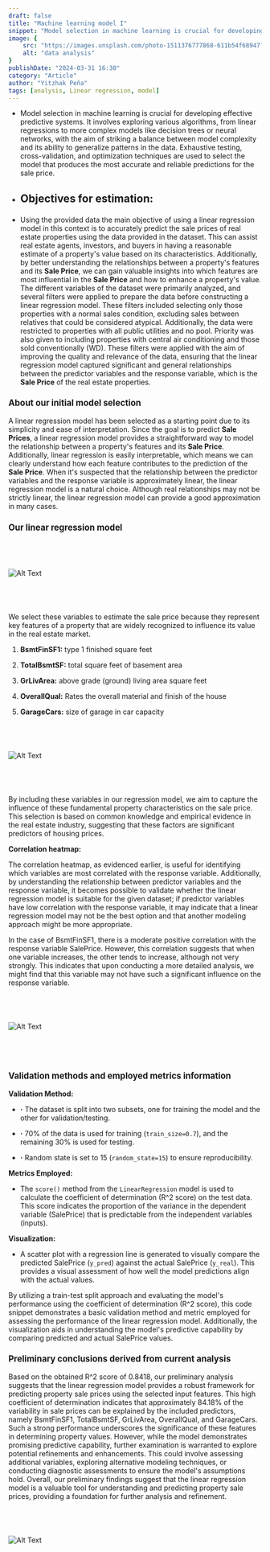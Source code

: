 ```yaml
---
draft: false
title: "Machine learning model I"
snippet: "Model selection in machine learning is crucial for developing effective predictive systems. It involves exploring various algorithms, from linear regressions to more complex models like decision trees or neural networks, with the aim of striking a balance between model complexity and its ability to generalize patterns in the data. Exhaustive testing, cross-validation, and optimization techniques are used to select the model that produces the most accurate and reliable predictions for the sale price."
image: {
    src: "https://images.unsplash.com/photo-1511376777868-611b54f68947?q=80&w=2070&auto=format&fit=crop&ixlib=rb-4.0.3&ixid=M3wxMjA3fDB8MHxwaG90by1wYWdlfHx8fGVufDB8fHx8fA%3D%3D",
    alt: "data analysis"
}
publishDate: "2024-03-31 16:30"
category: "Article"
author: "Yitzhak Peña"
tags: [analysis, Linear regression, model]
---
```


<style>
        h2 { 
          font-size: 1.5em;  
          font-weight: bold;
          margin-bottom: 1em;
        }


        h3 {
          font-size: 1.2em;
          font-weight: bold;
          margin-bottom: 1em;
        }

        p {
          margin-bottom: 1em;
        }

        li {
            margin-bottom: 1em;
        }

        img {
            margin: 4em auto;
        }
</style>

- Model selection in machine learning is crucial for developing effective predictive systems. It involves exploring various algorithms, from linear regressions to more complex models like decision trees or neural networks, with the aim of striking a balance between model complexity and its ability to generalize patterns in the data. Exhaustive testing, cross-validation, and optimization techniques are used to select the model that produces the most accurate and reliable predictions for the sale price.

- ## Objectives for estimation:

- Using the provided data the main objective of using a linear regression model in this context is to accurately predict the sale prices of real estate properties using the data provided in the dataset. This can assist real estate agents, investors, and buyers in having a reasonable estimate of a property's value based on its characteristics. Additionally, by better understanding the relationships between a property's features and its  **Sale Price**, we can gain valuable insights into which features are most influential in the  **Sale Price** and how to enhance a property's value.
The different variables of the dataset were primarily analyzed, and several filters were applied to prepare the data before constructing a linear regression model. These filters included selecting only those properties with a normal sales condition, excluding sales between relatives that could be considered atypical. Additionally, the data were restricted to properties with all public utilities and no pool. Priority was also given to including properties with central air conditioning and those sold conventionally (WD). These filters were applied with the aim of improving the quality and relevance of the data, ensuring that the linear regression model captured significant and general relationships between the predictor variables and the response variable, which is the  **Sale Price** of the real estate properties.

### About our initial model selection

A linear regression model has been selected as a starting point due to its simplicity and ease of interpretation. Since the goal is to predict  **Sale Prices**, a linear regression model provides a straightforward way to model the relationship between a property's features and its  **Sale Price**. Additionally, linear regression is easily interpretable, which means we can clearly understand how each feature contributes to the prediction of the **Sale Price**. When it's suspected that the relationship between the predictor variables and the response variable is approximately linear, the linear regression model is a natural choice. Although real relationships may not be strictly linear, the linear regression model can provide a good approximation in many cases.

### **Our linear regression model**
![Alt Text](../../assets/linear-regresion-model.png)

We select these variables to estimate the sale price because they represent key features of a property that are widely recognized to influence its value in the real estate market. 

1. **BsmtFinSF1:** type 1 finished square feet

2. **TotalBsmtSF:** total square feet of basement area

3. **GrLivArea:** above grade (ground) living area square feet

4. **OverallQual:** Rates the overall material and finish of the house

5. **GarageCars:** size of garage in car capacity


![Alt Text](../../assets/columns.png)

By including these variables in our regression model, we aim to capture the influence of these fundamental property characteristics on the sale price. This selection is based on common knowledge and empirical evidence in the real estate industry, suggesting that these factors are significant predictors of housing prices.

**Correlation heatmap:**

The correlation heatmap, as evidenced earlier, is useful for identifying which variables are most correlated with the response variable. Additionally, by understanding the relationship between predictor variables and the response variable, it becomes possible to validate whether the linear regression model is suitable for the given dataset; if predictor variables have low correlation with the response variable, it may indicate that a linear regression model may not be the best option and that another modeling approach might be more appropriate.

In the case of BsmtFinSF1, there is a moderate positive correlation with the response variable SalePrice. However, this correlation suggests that when one variable increases, the other tends to increase, although not very strongly. This indicates that upon conducting a more detailed analysis, we might find that this variable may not have such a significant influence on the response variable.

![Alt Text](../../assets/correlation.png)

### Validation methods and employed metrics information

**Validation Method:**
- **·** The dataset is split into two subsets, one for training the model and the other for validation/testing. 
- **·** 70% of the data is used for training (`train_size=0.7`), and the remaining 30% is used for testing.
- **·** Random state is set to 15 (`random_state=15`) to ensure reproducibility.

**Metrics Employed:**
- The `score()` method from the `LinearRegression` model is used to calculate the coefficient of determination (R^2 score) on the test data. This score indicates the proportion of the variance in the dependent variable (SalePrice) that is predictable from the independent variables (inputs).

**Visualization:**
- A scatter plot with a regression line is generated to visually compare the predicted SalePrice (`y_pred`) against the actual SalePrice (`y_real`). This provides a visual assessment of how well the model predictions align with the actual values.

By utilizing a train-test split approach and evaluating the model's performance using the coefficient of determination (R^2 score), this code snippet demonstrates a basic validation method and metric employed for assessing the performance of the linear regression model. Additionally, the visualization aids in understanding the model's predictive capability by comparing predicted and actual SalePrice values.

### Preliminary conclusions derived from current analysis

Based on the obtained R^2 score of 0.8418, our preliminary analysis suggests that the linear regression model provides a robust framework for predicting property sale prices using the selected input features. This high coefficient of determination indicates that approximately 84.18% of the variability in sale prices can be explained by the included predictors, namely BsmtFinSF1, TotalBsmtSF, GrLivArea, OverallQual, and GarageCars. Such a strong performance underscores the significance of these features in determining property values. However, while the model demonstrates promising predictive capability, further examination is warranted to explore potential refinements and enhancements. This could involve assessing additional variables, exploring alternative modeling techniques, or conducting diagnostic assessments to ensure the model's assumptions hold. Overall, our preliminary findings suggest that the linear regression model is a valuable tool for understanding and predicting property sale prices, providing a foundation for further analysis and refinement.

![Alt Text](../../assets/plot.png)